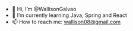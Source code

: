 - 👋 Hi, I’m @WallisonGalvao
- 🌱 I’m currently learning Java, Spring and React
- 📫 How to reach me: wallison08@gmail.com

<!---
WallisonGalvao/WallisonGalvao is a ✨ special ✨ repository because its `README.md` (this file) appears on your GitHub profile.
You can click the Preview link to take a look at your changes.
--->
